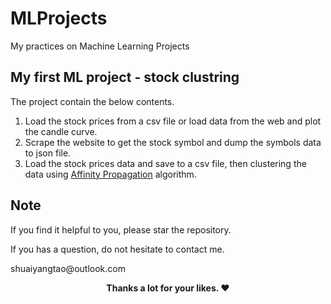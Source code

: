 # MLProjects
My practices on Machine Learning Projects

## My first ML project - stock clustring
The project contain the below contents.
1. Load the stock prices from a csv file or load data from the web and plot the candle curve.
2. Scrape the website to get the stock symbol and dump the symbols data to json file.
3. Load the stock prices data and save to a csv file, then clustering the data using [Affinity Propagation](https://scikit-learn.org/stable/modules/generated/sklearn.cluster.AffinityPropagation.html) algorithm.

## Note
<p>If you find it helpful to you, please star the repository.</p>
<p>If you has a question, do not hesitate to contact me.</p>
<p>shuaiyangtao@outlook.com</p>
<p align="center"><b>Thanks a lot for your likes. ❤️</b></p>